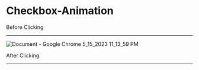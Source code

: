 # Checkbox-Animation

Before Clicking <br> <hr> 
![Document - Google Chrome 5_15_2023 11_13_59 PM](https://github.com/ImeshR/Checkbox-Animation/assets/111144332/731be8a7-323c-460f-9158-1c2be5c787dc) <br>

After Clicking <br> <hr> 
